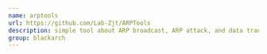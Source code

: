 ```yaml
---
name: arptools
url: https://github.com/Lab-Zjt/ARPTools
description: simple tool about ARP broadcast, ARP attack, and data transmission. URL : https://github.com/Lab-Zjt/ARPTools Groups : blackarch blackarch-networking
group: blackarch
---
```

